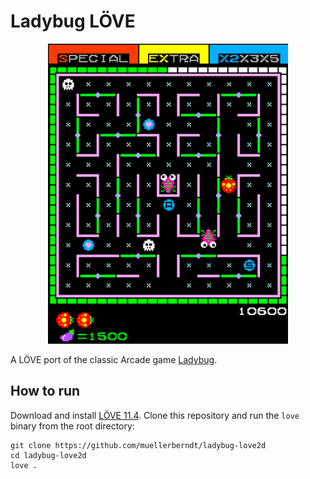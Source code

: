 # Ladybug LÖVE

<p align="center">
	<img src="screenshot.png" height="480px"/>
</p>

A LÖVE port of the classic Arcade game [Ladybug](https://en.wikipedia.org/wiki/Lady_Bug_(video_game)).

## How to run

Download and install [LÖVE 11.4](https://love2d.org). Clone this repository and run the `love` binary from the root directory:

```
git clone https://github.com/muellerberndt/ladybug-love2d
cd ladybug-love2d
love .
```

